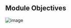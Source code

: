 ## Module Objectives

![image](https://github.com/adeleke123/I4GCybersecurity/assets/51156057/0c987727-a163-4656-916e-1d92bfe746ed)
